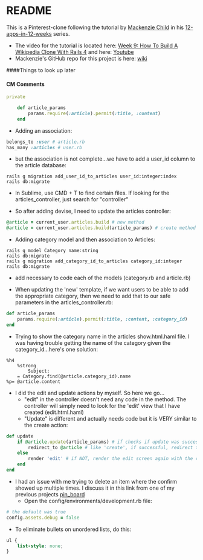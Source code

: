 # README

This is a Pinterest-clone following the tutorial by [Mackenzie Child](https://mackenziechild.me/) in his
[12-apps-in-12-weeks](https://mackenziechild.me/12-in-12/) series.  
* The video for the tutorial is located here: [Week 9: How To Build A Wikipedia Clone With Rails 4](https://mackenziechild.me/12-in-12/9/) and here: [Youtube](https://www.youtube.com/watch?v=9zNouhuKaVs&index=9&list=PL23ZvcdS3XPLNdRYB_QyomQsShx59tpc-)
* Mackenzie's GitHub repo for this project is here: [wiki](https://github.com/mackenziechild/wiki)


####Things to look up later


#### CM Comments

```ruby
private

	def article_params
		params.require(:article).permit(:title, :content)
	end
```

* Adding an association:
```ruby
belongs_to :user # article.rb
has_many :articles # user.rb
```
  * but the association is not complete...we have to add a user_id column to the article database:
```shell
rails g migration add_user_id_to_articles user_id:integer:index
rails db:migrate
```
* In Sublime, use CMD + T to find certain files.  If looking for the articles_controller, just search for "controller"

* So after adding devise, I need to update the articles controller:
```ruby
@article = current_user.articles.build # new method
@article = current_user.articles.build(article_params) # create method
```
* Adding category model and then association to Articles:
```
rails g model Category name:string
rails db:migrate
rails g migration add_category_id_to_articles category_id:integer
rails db:migrate
```
* add necessary to code each of the models (category.rb and article.rb)

* When updating the 'new' template, if we want users to be able to add the appropriate category, then we need to 
add that to our safe parameters in the articles_controller.rb:
```ruby
def article_params
	params.require(:article).permit(:title, :content, :category_id)
end
```
* Trying to show the category name in the articles show.html.haml file.  I was having trouble getting the name of the 
category given the category_id...here's one solution:
```haml
%h4
	%strong 
		Subject: 
	= Category.find(@article.category_id).name
%p= @article.content
```
* I did the edit and update actions by myself.  So here we go...
  * "edit" in the controller doesn't need any code in the method.  The controller will simply need to look for the 'edit' view 
  that I have created (edit.html.haml)
  * "Update" is different and actually needs code but it is VERY similar to the create action:
```ruby
def update
	if @article.update(article_params) # if checks if update was successful using article_params method
		redirect_to @article # like 'create', if successful, redirect to the updated article page
	else
		render 'edit' # if NOT, render the edit screen again with the changes the user made
	end
end
```
* I had an issue with me trying to delete an item where the confirm showed up multiple times.  I discuss it in this link from
one of my previous projects [pin_board](https://github.com/coolinmc6/pin_board#2500)
  * Open the config/environments/development.rb file:
```ruby
# the default was true
config.assets.debug = false
```
* To eliminate bullets on unordered lists, do this:
```css
ul {
	list-style: none;
}
```






